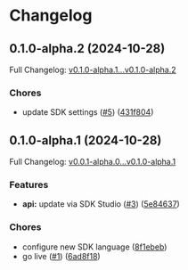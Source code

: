 # Changelog

## 0.1.0-alpha.2 (2024-10-28)

Full Changelog: [v0.1.0-alpha.1...v0.1.0-alpha.2](https://github.com/yhf98/msai-python/compare/v0.1.0-alpha.1...v0.1.0-alpha.2)

### Chores

* update SDK settings ([#5](https://github.com/yhf98/msai-python/issues/5)) ([431f804](https://github.com/yhf98/msai-python/commit/431f80423bc18e4d12cf6778267d00aa5678e7d7))

## 0.1.0-alpha.1 (2024-10-28)

Full Changelog: [v0.0.1-alpha.0...v0.1.0-alpha.1](https://github.com/yhf98/msai-python/compare/v0.0.1-alpha.0...v0.1.0-alpha.1)

### Features

* **api:** update via SDK Studio ([#3](https://github.com/yhf98/msai-python/issues/3)) ([5e84637](https://github.com/yhf98/msai-python/commit/5e846378922a6596d0a0ddea1c455372fe24a72b))


### Chores

* configure new SDK language ([8f1ebeb](https://github.com/yhf98/msai-python/commit/8f1ebeba421b75d0e8097bbb89f7ea3084edfce5))
* go live ([#1](https://github.com/yhf98/msai-python/issues/1)) ([6ad8f18](https://github.com/yhf98/msai-python/commit/6ad8f183ad19da84b9b045490fb2a75e3a7afad6))
